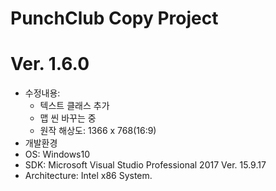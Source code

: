# PunchClub Copy Project
# Ver. 1.6.0
- 수정내용: 
    - 텍스트 클래스 추가
    - 맵 씬 바꾸는 중
    - 원작 해상도: 1366 x 768(16:9)
- 개발환경
 - OS:              Windows10
 - SDK:             Microsoft Visual Studio Professional 2017 Ver. 15.9.17
 - Architecture:    Intel x86 System.